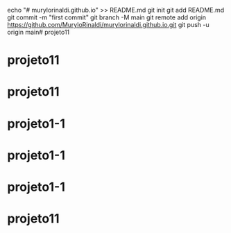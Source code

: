 echo "# murylorinaldi.github.io" >> README.md
git init
git add README.md
git commit -m "first commit"
git branch -M main
git remote add origin https://github.com/MuryloRinaldi/murylorinaldi.github.io.git
git push -u origin main# projeto11
# projeto11
# projeto11
# projeto1-1
# projeto1-1
# projeto1-1
# projeto11
